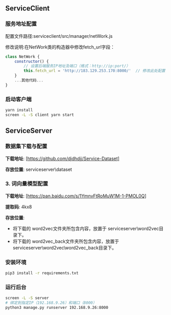 ## ServiceClient
### 服务地址配置
配置文件路径:serviceclient/src/manager/netWork.js

修改说明:在NetWork类的构造器中修改fetch_url字段：
```javascript
class NetWork {
    constructor() {
        // 设置后端服务IP地址及端口（格式：http://ip:port/）
        this.fetch_url = 'http://183.129.253.170:8000/'  // 修改此处配置
    }
    ...其他代码...
}
```

### 启动客户端
```bash
yarn install
screen -L -S client yarn start
```

## ServiceServer
### 数据集下载与配置
**下载地址**: [https://github.com/djdhdjj/Service-Dataset]

**存放位置**: serviceserver\dataset

### 3. 词向量模型配置
**下载地址**: [https://pan.baidu.com/s/1YmnvFtRoMuW1M-1-PMOL0Q]

**提取码**: 4kx8 

**存放位置**: 
- 将下载的 word2vec文件夹所包含内容，放置于 serviceserver\word2vec目录下。
- 将下载的 word2vec_back文件夹所包含内容，放置于 serviceserver\word2vec\word2vec_back目录下。
### 安装环境
```bash
pip3 install -r requirements.txt
```

### 运行后台
```bash
screen -L -S server 
# 绑定到指定IP（192.168.9.26）和端口（8000）
python3 manage.py runserver 192.168.9.26:8000
```
